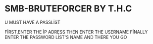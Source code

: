 # SMB-BRUTEFORCER BY T.H.C
U MUST HAVE A PASSLİST

FİRST,ENTER THE İP ADRESS THEN ENTER THE USERNAME FİNALLY ENTER THE PASSWORD LİST'S NAME AND THERE YOU GO
